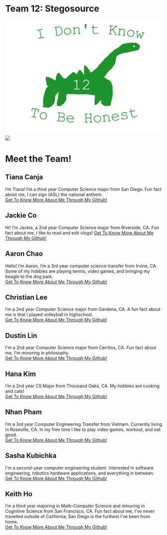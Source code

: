 # Team 12: Stegosource
![](/admin/branding/dino1.png)
<img src="dino1.png" height="200"/>

# Meet the Team! 
## Tiana Canja  
I’m Tiana! I’m a third year Computer Science major from San Diego. Fun fact about me, I can sign (ASL) the national anthem.  
[Get To Know More About Me Through My Github!](https://github.com/tcanja)  

## Jackie Co  
Hi! I’m Jackie, a 2nd year Computer Science major from Riverside, CA. Fun fact about me, I like to read and edit vlogs!
[Get To Know More About Me Through My Github!](https://github.com/j2c0)  

## Aaron Chao  
Hello! I’m Aaron, I’m a 3rd year computer science transfer from Irvine, CA. Some of my hobbies are playing tennis, video games, and bringing my beagle to the dog park.  
[Get To Know More About Me Through My Github!](https://github.com/aaronc789)  

## Christian Lee  
I’m a 2nd year Computer Science major from Gardena, CA. A fun fact about me is that I played volleyball in highschool.  
[Get To Know More About Me Through My Github!](https://github.com/Susreveda)  

## Dustin Lin  
I'm a 2nd year Computer Science major from Cerritos, CA. Fun fact about me, I'm minoring in philosophy.    
[Get To Know More About Me Through My Github!](https://github.com/DustinLin)  

## Hana Kim  
I’m a 2nd year CS Major from Thousand Oaks, CA. My hobbies are cooking and cats!  
[Get To Know More About Me Through My Github!](https://github.com/hanakims)  

## Nhan Pham  
I’m a 3rd year Computer Engineering Transfer from Vietnam. Currently living in Roseville, CA. In my free time I like to play video games, workout, and eat good.  
[Get To Know More About Me Through My Github!](https://github.com/n2pham)  

## Sasha Kubichka  
I'm a second-year computer engineering student. Interested in software engineering, robotics hardware applications, and everything in between.  
[Get To Know More About Me Through My Github!](https://github.com/Sasha45/)  

## Keith Ho  
I’m a third year majoring in  Math-Computer Science and minoring in Cognitive Science from San Francisco, CA. Fun fact about me, I’ve never travelled outside of California; San Diego is the furthest I’ve been from home.     
[Get To Know More About Me Through My Github!](https://github.com/KeithDHo)  

